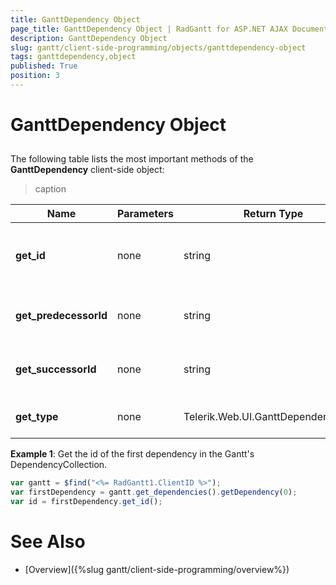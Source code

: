 ```yaml
---
title: GanttDependency Object
page_title: GanttDependency Object | RadGantt for ASP.NET AJAX Documentation
description: GanttDependency Object
slug: gantt/client-side-programming/objects/ganttdependency-object
tags: ganttdependency,object
published: True
position: 3
---
```


# GanttDependency Object



## 

The following table lists the most important methods of the **GanttDependency** client-side object:


>caption  

| Name | Parameters | Return Type | Description |
| ------ | ------ | ------ | ------ |
| **get_id** |none|string|Gets the id of the dependency. See **Example 1**.|
| **get_predecessorId** |none|string|Gets the id of the predecessor task.|
| **get_successorId** |none|string|Gets the id of the successor task.|
| **get_type** |none|Telerik.Web.UI.GanttDependencyType|Gets the type of the dependency.|


**Example 1**: Get the id of the first dependency in the Gantt's DependencyCollection.
````JavaScript
var gantt = $find("<%= RadGantt1.ClientID %>");
var firstDependency = gantt.get_dependencies().getDependency(0); 	
var id = firstDependency.get_id();	 
````


# See Also

 * [Overview]({%slug gantt/client-side-programming/overview%})
